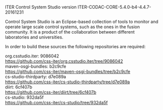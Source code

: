 ITER Control System Studio version ITER-CODAC-CORE-5.4.0-b4-4.4.7-20161231

Control System Studio is an Eclipse-based collection of tools
to monitor and operate large scale control systems, such as the
ones in the fusion community. It is a product of the collaboration
between different laboratories and universities.

In order to build these sources the following repositories are required:

org.csstudio.iter: 9086042  
<https://github.com/css-iter/org.csstudio.iter/tree/9086042>  
maven-osgi-bundles: b2c9cfe  
<https://github.com/css-iter/maven-osgi-bundles/tree/b2c9cfe>  
cs-studio-thirdparty: d7e089a  
<https://github.com/css-iter/cs-studio-thirdparty/tree/d7e089a>  
diirt: 6cf407b  
<https://github.com/css-iter/diirt/tree/6cf407b>  
cs-studio: 932da5f  
<https://github.com/css-iter/cs-studio/tree/932da5f>  
